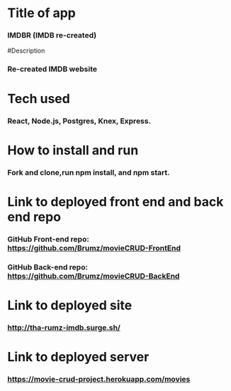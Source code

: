 # Title of app

### IMDBR (IMDB re-created)

#Description

### Re-created IMDB website

# Tech used

### React, Node.js, Postgres, Knex, Express.

# How to install and run

### Fork and clone,run npm install, and npm start.

# Link to deployed front end and back end repo

### GitHub Front-end repo: https://github.com/Brumz/movieCRUD-FrontEnd

### GitHub Back-end repo: https://github.com/Brumz/movieCRUD-BackEnd

# Link to deployed site

### http://tha-rumz-imdb.surge.sh/

# Link to deployed server

### https://movie-crud-project.herokuapp.com/movies

